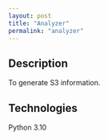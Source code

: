 ```yaml
---
layout: post
title: "Analyzer"
permalink: "analyzer"
---
```


## Description

To generate S3 information.

## Technologies

Python 3.10
